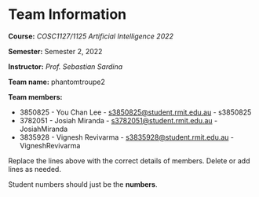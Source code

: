 # Team Information

**Course:** _COSC1127/1125 Artificial Intelligence 2022_

**Semester:** Semester 2, 2022

**Instructor:** _Prof. Sebastian Sardina_

**Team name:** phantomtroupe2

**Team members:**

* 3850825 - You Chan Lee - s3850825@student.rmit.edu.au - s3850825
* 3782051 - Josiah Miranda - s3782051@student.rmit.edu.au - JosiahMiranda
* 3835928 - Vignesh Revivarma - s3835928@student.rmit.edu.au - VigneshRevivarma

Replace the lines above with the correct details of members. Delete or add lines as needed.

Student numbers should just be the **numbers**.